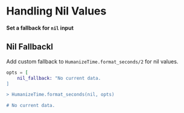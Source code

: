# Handling Nil Values

**Set a fallback for `nil` input**

## Nil Fallbackl

Add custom fallback to `HumanizeTime.format_seconds/2` for nil values.

```elixir
opts = [
	nil_fallback: "No current data.
]

> HumanizeTime.format_seconds(nil, opts)

# No current data.
```


